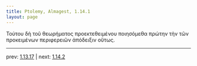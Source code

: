 ```yaml
---
title: Ptolemy, Almagest, 1.14.1
layout: page
---
```


Τούτου δὴ τοῦ θεωρήματος προεκτεθειμένου ποιησόμεθα πρώτην τὴν τῶν προκειμένων περιφερειῶν ἀπόδειξιν οὕτως.

---

prev: [1.13.17](../1.13.17/) | next: [1.14.2](../1.14.2/)

